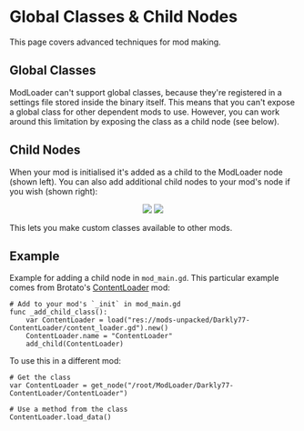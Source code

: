 # Global Classes & Child Nodes
This page covers advanced techniques for mod making.

## Global Classes
ModLoader can't support global classes, because they're registered in a settings file stored inside the binary itself. 
This means that you can't expose a global class for other dependent mods to use. However, you can work around this 
limitation by exposing the class as a child node (see below).


## Child Nodes
When your mod is initialised it's added as a child to the ModLoader node (shown left). You can also add additional child 
nodes to your mod's node if you wish (shown right):

<div align=center>
  <img src="guides/modding/_media/child_node_left.png"></img>
  <img src="guides/modding/_media/child_node_right.png"></img>
</div>

This lets you make custom classes available to other mods.


## Example
Example for adding a child node in `mod_main.gd`. This particular example comes from Brotato's [ContentLoader](https://github.com/BrotatoMods/Brotato-ContentLoader) mod:
```gdscript
# Add to your mod's `_init` in mod_main.gd
func _add_child_class():
	var ContentLoader = load("res://mods-unpacked/Darkly77-ContentLoader/content_loader.gd").new()
	ContentLoader.name = "ContentLoader"
	add_child(ContentLoader)
```

To use this in a different mod:
```gdscript
# Get the class
var ContentLoader = get_node("/root/ModLoader/Darkly77-ContentLoader/ContentLoader")

# Use a method from the class
ContentLoader.load_data()
```